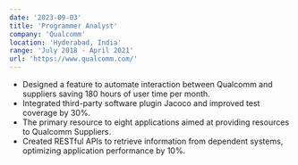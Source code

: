 ```yaml
---
date: '2023-09-03'
title: 'Programmer Analyst'
company: 'Qualcomm'
location: 'Hyderabad, India'
range: 'July 2018 - April 2021'
url: 'https://www.qualcomm.com/'
---
```


- Designed a feature to automate interaction between Qualcomm and suppliers saving 180 hours of user time per month.
- Integrated third-party software plugin Jacoco and improved test coverage by 30%.
- The primary resource to eight applications aimed at providing resources to Qualcomm Suppliers.
- Created RESTful APIs to retrieve information from dependent systems, optimizing application performance by 10%.
